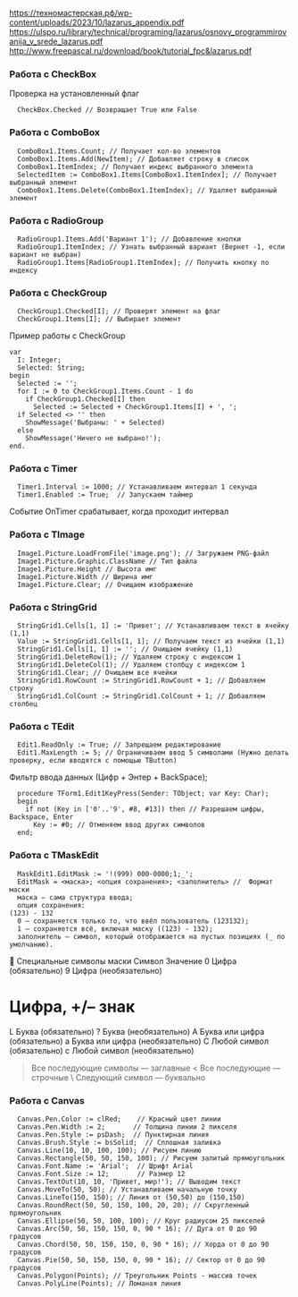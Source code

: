 https://техномастерская.рф/wp-content/uploads/2023/10/lazarus_appendix.pdf
https://ulspo.ru/library/technical/programing/lazarus/osnovy_programmirovanija_v_srede_lazarus.pdf
http://www.freepascal.ru/download/book/tutorial_fpc&lazarus.pdf

### Работа с CheckBox
Проверка на установленный флаг

```FreePascal
  CheckBox.Checked // Возвращает True или False
```

### Работа с ComboBox
```FreePascal
  ComboBox1.Items.Count; // Получает кол-во элементов
  ComboBox1.Items.Add(NewItem); // Добавляет строку в список
  ComboBox1.ItemIndex; // Получает индекс выбранного элемента
  SelectedItem := ComboBox1.Items[ComboBox1.ItemIndex]; // Получает выбранный элемент
  ComboBox1.Items.Delete(ComboBox1.ItemIndex); // Удаляет выбранный элемент
```

### Работа с RadioGroup
```FreePascal
  RadioGroup1.Items.Add('Вариант 1'); // Добавление кнопки
  RadioGroup1.ItemIndex; // Узнать выбранный вариант (Вернет -1, если вариант не выбран)
  RadioGroup1.Items[RadioGroup1.ItemIndex]; // Получить кнопку по индексу
```

### Работа с CheckGroup
```FreePascal
  CheckGroup1.Checked[I]; // Проверят элемент на флаг
  CheckGroup1.Items[I]; // Выбирает элемент
```

Пример работы с CheckGroup
```FreePascal
var
  I: Integer;
  Selected: String;
begin
  Selected := '';
  for I := 0 to CheckGroup1.Items.Count - 1 do
    if CheckGroup1.Checked[I] then
      Selected := Selected + CheckGroup1.Items[I] + ', ';
  if Selected <> '' then
    ShowMessage('Выбраны: ' + Selected)
  else
    ShowMessage('Ничего не выбрано!');
end.
```

### Работа с Timer
```FreePascal
  Timer1.Interval := 1000; // Устанавливаем интервал 1 секунда
  Timer1.Enabled := True;  // Запускаем таймер
```
Событие OnTimer срабатывает, когда проходит интервал

### Работа с TImage
```FreePascal
  Image1.Picture.LoadFromFile('image.png'); // Загружаем PNG-файл
  Image1.Picture.Graphic.ClassName // Тип файла
  Image1.Picture.Height // Высота имг
  Image1.Picture.Width // Ширина имг
  Image1.Picture.Clear; // Очищаем изображение
```

### Работа с StringGrid
```FreePascal
  StringGrid1.Cells[1, 1] := 'Привет'; // Устанавливаем текст в ячейку (1,1)
  Value := StringGrid1.Cells[1, 1]; // Получаем текст из ячейки (1,1)
  StringGrid1.Cells[1, 1] := ''; // Очищаем ячейку (1,1)
  StringGrid1.DeleteRow(1); // Удаляем строку с индексом 1
  StringGrid1.DeleteCol(1); // Удаляем столбцу с индексом 1
  StringGrid1.Clear; // Очищаем все ячейки
  StringGrid1.RowCount := StringGrid1.RowCount + 1; // Добавляем строку
  StringGrid1.ColCount := StringGrid1.ColCount + 1; // Добавляем столбец
```

### Работа с TEdit
```FreePascal
  Edit1.ReadOnly := True; // Запрещаем редактирование
  Edit1.MaxLength := 5; // Ограничиваем ввод 5 символами (Нужно делать проверку, если вводятся с помощью TButton)
```
Фильтр ввода данных (Цифр + Энтер + BackSpace);
```FreePascal
  procedure TForm1.Edit1KeyPress(Sender: TObject; var Key: Char);
  begin
    if not (Key in ['0'..'9', #8, #13]) then // Разрешаем цифры, Backspace, Enter
      Key := #0; // Отменяем ввод других символов
  end;
```

### Работа с TMaskEdit
```FreePascal
  MaskEdit1.EditMask := '!(999) 000-0000;1;_';
  EditMask = <маска>; <опция сохранения>; <заполнитель> //  Формат маски
  маска — сама структура ввода;
  опция сохранения:
(123) - 132
  0 — сохраняется только то, что ввёл пользователь (123132);
  1 — сохраняется всё, включая маску ((123) - 132);
  заполнитель — символ, который отображается на пустых позициях (_ по умолчанию).
```
🔣 Специальные символы маски
Символ	Значение
0	Цифра (обязательно)
9	Цифра (необязательно)
#	Цифра, +/– знак
L	Буква (обязательно)
?	Буква (необязательно)
A	Буква или цифра (обязательно)
a	Буква или цифра (необязательно)
C	Любой символ (обязательно)
c	Любой символ (необязательно)
>	Все последующие символы — заглавные
<	Все последующие — строчные
\	Следующий символ — буквально

### Работа с Canvas
```FreePascal
  Canvas.Pen.Color := clRed;    // Красный цвет линии
  Canvas.Pen.Width := 2;       // Толщина линии 2 пикселя
  Canvas.Pen.Style := psDash;  // Пунктирная линия
  Canvas.Brush.Style := bsSolid;  // Сплошная заливка
  Canvas.Line(10, 10, 100, 100); // Рисуем линию
  Canvas.Rectangle(50, 50, 150, 100); // Рисуем залитый прямоугольник
  Canvas.Font.Name := 'Arial';  // Шрифт Arial
  Canvas.Font.Size := 12;       // Размер 12
  Canvas.TextOut(10, 10, 'Привет, мир!'); // Выводим текст
  Canvas.MoveTo(50, 50); // Устанавливаем начальную точку
  Canvas.LineTo(150, 150); // Линия от (50,50) до (150,150)
  Canvas.RoundRect(50, 50, 150, 100, 20, 20); // Скругленный прямоугольник
  Canvas.Ellipse(50, 50, 100, 100); // Круг радиусом 25 пикселей
  Canvas.Arc(50, 50, 150, 150, 0, 90 * 16); // Дуга от 0 до 90 градусов
  Canvas.Chord(50, 50, 150, 150, 0, 90 * 16); // Хорда от 0 до 90 градусов
  Canvas.Pie(50, 50, 150, 150, 0, 90 * 16); // Сектор от 0 до 90 градусов
  Canvas.Polygon(Points); // Треугольник Points - массив точек
  Canvas.PolyLine(Points); // Ломаная линия
```
